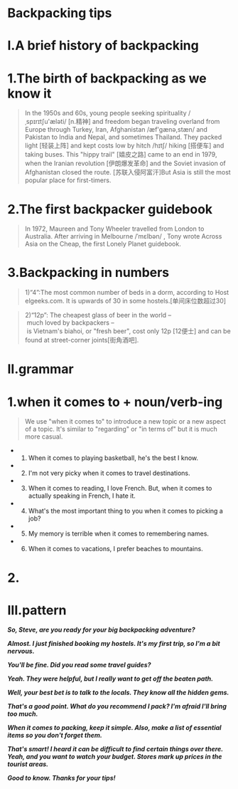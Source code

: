 # Backpacking tips

# I.A brief history of backpacking
# 1.The birth of backpacking as we know it
> In the 1950s and 60s, young people seeking spirituality /ˌspɪrɪtʃu'æləti/ [n.精神] and freedom began traveling overland from Europe through Turkey, Iran, Afghanistan /æf'gænə,stæn/ and Pakistan to India and Nepal, and sometimes Thailand. They packed light [轻装上阵] and kept costs low by hitch /hɪtʃ/ hiking [搭便车] and taking buses. This "hippy trail" [嬉皮之路] came to an end in 1979, when the Iranian revolution [伊朗爆发革命] and the Soviet invasion of Afghanistan closed the route. [苏联入侵阿富汗]But Asia is still the most popular place for first-timers.

# 2.The first backpacker guidebook
> In 1972, Maureen and Tony Wheeler travelled from London to Australia. After arriving in Melbourne /ˈmɛlbən/ , Tony wrote Across Asia on the Cheap, the first Lonely Planet guidebook.

# 3.Backpacking in numbers
>1)“4”:The most common number of beds in a dorm, according to Hostelgeeks.com. It is upwards
of 30 in some hostels.[单间床位数超过30]

>2)“12p”: The cheapest glass of beer in the world – much loved by backpackers – is Vietnam's biahoi, or "fresh beer", cost only 12p [12便士] and can be found at street-corner joints[街角酒吧].

# II.grammar
# 1.when it comes to + noun/verb-ing
> We use "when it comes to" to introduce a new topic or a new aspect of a topic. It's similar to "regarding" or "in terms of" but it is much more casual.

- 1. When it comes to playing basketball, he's the best I know.

- 2. I'm not very picky when it comes to travel destinations.

- 3. When it comes to reading, I love French. But, when it comes to actually speaking in French, I hate it.
- 4. What's the most important thing to you when it comes to picking a job? 
- 5. My memory is terrible when it comes to remembering names.
- 6. When it comes to vacations, I prefer beaches to mountains. 
# 2.





















# III.pattern
***So, Steve, are you ready for your big backpacking adventure?***

***Almost. I just finished booking my hostels. It's my first trip, so I'm a bit nervous.***

***You'll be fine. Did you read some travel guides?***

***Yeah. They were helpful, but I really want to get off the beaten path.***

***Well, your best bet is to talk to the locals. They know all the hidden gems.***

***That's a good point. What do you recommend I pack? I'm afraid I'll bring too much.***

***When it comes to packing, keep it simple. Also, make a list of essential items so you don't forget them.***

***That's smart! I heard it can be difficult to find certain things over there.***
***Yeah, and you want to watch your budget. Stores mark up prices in the tourist areas.***

***Good to know. Thanks for your tips!***